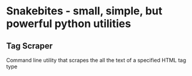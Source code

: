 # Snakebites - small, simple, but powerful python utilities

## Tag Scraper
Command line utility that scrapes the all the text of a specified HTML tag type
